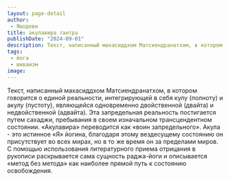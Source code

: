 ```yaml
---
layout: page-detail
author:
 - Яшодеви
title: акулавира тантра
publishDate: "2024-09-01"
description: Текст, написанный махасиддхом Матсиендранатхом, в котором говорится о единой реальности, интегрирующей в себя кулу (полноту) и акулу (пустоту), являющейся одновременно двойственной (двайта) и недвойственной (адвайта). Эта запредельная реальность постигается путем сахаджи, пребывания в своем изначальном трансцендентном состоянии.
tags:
 - йога
 - шиваизм
image: 
---
```


Текст, написанный махасиддхом Матсиендранатхом, в котором говорится о единой реальности, интегрирующей в себя кулу (полноту) и акулу (пустоту), являющейся одновременно двойственной (двайта) и недвойственной (адвайта). Эта запредельная реальность постигается путем сахаджи, пребывания в своем изначальном трансцендентном состоянии.
«Акулавира» переводится как «воин запредельного». Акула - это истинное «Я» йогина, благодаря этому вездесущему состоянию он присутствует во всех мирах, но в то же время он за пределами миров. С помощью использования литературного приема отрицания в рукописи раскрывается сама сущность раджа-йоги и описывается «метод без метода» как наиболее прямой путь к состоянию освобождения.

